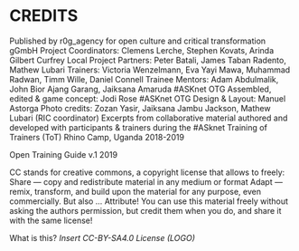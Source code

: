 # CREDITS

Published by r0g_agency for open culture and critical transformation gGmbH
Project Coordinators: Clemens Lerche, Stephen Kovats, Arinda Gilbert Curfrey
Local Project Partners: Peter Batali, James Taban Radento, Mathew Lubari 
Trainers: Victoria Wenzelmann, Eva Yayi Mawa, Muhammad Radwan, Timm Wille, Daniel Connell
Trainee Mentors: Adam Abdulmalik, John Bior Ajang Garang, Jaiksana Amaruda
#ASKnet OTG Assembled, edited & game concept: Jodi Rose
#ASKnet OTG Design & Layout: Manuel Astorga
Photo credits: Zozan Yasir, Jaiksana Jambu Jackson, Mathew Lubari (RIC coordinator)
Excerpts from collaborative material authored and developed with participants & trainers during the #ASknet Training of Trainers (ToT) Rhino Camp, Uganda 2018-2019

Open Training Guide v.1 2019

CC stands for creative commons, a copyright license that allows to freely: 
Share — copy and redistribute material in any medium or format
Adapt — remix, transform, and build upon the material for any purpose, even commercially.
But also … Attribute! You can use this material freely without asking the authors permission, but credit them when you do, and share it with the same license!

What is this? 							*Insert CC-BY-SA4.0 License (LOGO)* 
